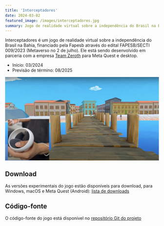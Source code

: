 ```yaml
---
title: 'Interceptadores'
date: 2024-03-02
featured_image: /images/interceptadores.jpg
summary: Jogo de realidade virtual sobre a independência do Brasil na Bahia
---
```


Interceptadores é um jogo de realidade virtual sobre a independência do Brasil na Bahia, financiado pela Fapesb através do edital FAPESB/SECTI 009/2023 (Metaverso no 2 de julho). Ele está sendo desenvolvido em parceria com a empresa [Team Zeroth](http://zeroth.team/) para Meta Quest e desktop.

<!--more-->

- Início: 03/2024
- Previsão de término: 08/2025


![Tela do Interceptadores](/images/interceptadores.jpg)

## Download

As versões experimentais do jogo estão disponíveis para download, para Windows, macOS e Meta Quest (Android):
[lista de downloads](https://gitlab.com/meta-ufba/interceptadores/-/artifacts)

## Código-fonte

O código-fonte do jogo está disponível no [repositório Git do projeto](https://gitlab.com/meta-ufba/interceptadores)